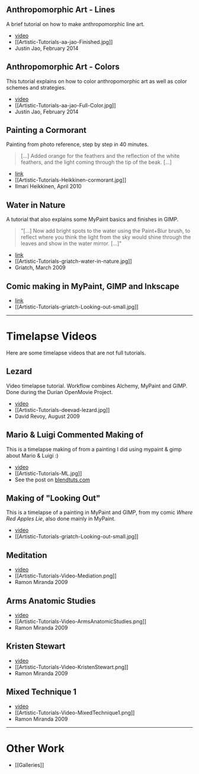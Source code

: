 ## Anthropomorphic Art - Lines

A brief tutorial on how to make anthropomorphic line art.

* [video](http://www.youtube.com/watch?v=N6XmnhTXd_0) 
* [[Artistic-Tutorials-aa-jao-Finished.jpg]]
* Justin Jao, February 2014

## Anthropomorphic Art - Colors

This tutorial explains on how to color anthropomorphic art as well as color schemes and strategies.

* [video](http://www.youtube.com/watch?v=zJRXgkwBo3s)
* [[Artistic-Tutorials-aa-jao-Full-Color.jpg]]
* Justin Jao, February 2014

## Painting a Cormorant

Painting from photo reference, step by step in 40 minutes. 

> [...] Added orange for the feathers and the reflection of the white feathers, and the light coming through the tip of the beak. [...]

* [link](http://globaloid.blogspot.com/2010/04/mypaint-tutorial-painting-cormorant.html)
* [[Artistic-Tutorials-Heikkinen-cormorant.jpg]]
* Ilmari Heikkinen, April 2010

## Water in Nature

A tutorial that also explains some MyPaint basics and finishes in GIMP.

> "[...] Now add bright spots to the water using the Paint+Blur brush, to reflect where you think the light from the sky would shine through the leaves and show in the water mirror. [...]"

* [link](http://www.gimptalk.com/forum/water-in-nature-mypaint-+-gimp-tutorial--t38518.html)
* [[Artistic-Tutorials-griatch-water-in-nature.jpg]]
* Griatch, March 2009

## Comic making in MyPaint, GIMP and Inkscape

* [link](http://www.gimptalk.com/forum/tutorial-comic-making-using-mypaint,-gimp-and-inkscape-p380215.html\#p380215)
* [[Artistic-Tutorials-griatch-Looking-out-small.jpg]]

* * *

# Timelapse Videos

Here are some timelapse videos that are not full tutorials.

## Lezard

Video timelapse tutorial. Workflow combines Alchemy, MyPaint and GIMP. Done during the Durian OpenMovie Project.

* [video](http://vimeo.com/6143607)
* [[Artistic-Tutorials-deevad-lezard.jpg]]
* David Revoy, August 2009

## Mario & Luigi Commented Making of

This is a timelapse making of from a painting I did using mypaint & gimp about Mario & Luigi :)

* [video](http://vimeo.com/13516509)
* [[Artistic-Tutorials-ML.jpg]]
* See the post on [blendtuts.com](http://www.blendtuts.com/2010/07/mario-luigi-making-of.html)

## Making of "Looking Out"

This is a timelapse of a painting in MyPaint and GIMP, from my comic *Where Red Apples Lie*, also done mainly in MyPaint.

* [video](http://www.youtube.com/watch?v=wgbGGV_wuBI)
* [[Artistic-Tutorials-griatch-Looking-out-small.jpg]]

## Meditation

* [video](http://www.youtube.com/watch?v=rby0OB_8x-o)
* [[Artistic-Tutorials-Video-Mediation.png]]
* Ramon Miranda 2009

## Arms Anatomic Studies

* [video](http://www.youtube.com/watch?v=K1s6olUeGjw)
* [[Artistic-Tutorials-Video-ArmsAnatomicStudies.png]]
* Ramon Miranda 2009

## Kristen Stewart

* [video](http://www.youtube.com/watch?v=6QRa3sESIKc)
* [[Artistic-Tutorials-Video-KristenStewart.png]]
* Ramon Miranda 2009

## Mixed Technique 1

* [video](http://www.youtube.com/watch?v=85WBgaPyJLQ)
* [[Artistic-Tutorials-Video-MixedTechnique1.png]]
* Ramon Miranda 2009

* * *

# Other Work

* [[Galleries]]


